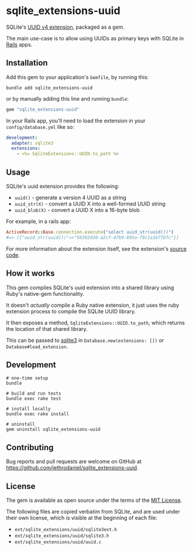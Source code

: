 # sqlite_extensions-uuid

SQLite's [UUID v4 extension](https://sqlite.org/src/file/ext/misc/uuid.c?t=version-3.46.1), packaged as a gem.

The main use-case is to allow using UUIDs as primary keys with SQLite in [Rails](https://rubyonrails.org/) apps.

## Installation

Add this gem to your application's `Gemfile`, by running this:

```
bundle add sqlite_extensions-uuid
```

or by manually adding this line and running `bundle`:

```ruby
gem "sqlite_extensions-uuid"
```

In your Rails app, you'll need to load the extension in your `config/database.yml` like so:

```yaml
development:
  adapter: sqlite3
  extensions:
    - <%= SqliteExtensions::UUID.to_path %>
```

## Usage

SQLite's uuid extension provides the following:

- `uuid()` - generate a version 4 UUID as a string
- `uuid_str(X)` - convert a UUID X into a well-formed UUID string
- `uuid_blob(X)` - convert a UUID X into a 16-byte blob

For example, in a rails app:

```ruby
ActiveRecord::Base.connection.execute("select uuid_str(uuid())")
#=> [{"uuid_str(uuid())"=>"56392d30-a2cf-47b9-895a-f8c1a1677bfc"}]
```

For more information about the extension itself, see the extension's [source code](https://sqlite.org/src/file/ext/misc/uuid.c?t=version-3.46.1).

## How it works

This gem compiles SQLite's uuid extension into a shared library using Ruby's native-gem functionality.

It doesn't _actually_ compile a Ruby native extension, it just uses the ruby extension process to compile the SQLite UUID library.

It then exposes a method, `SqliteExtensions::UUID.to_path`, which returns the location of that shared library.

This can be passed to [sqlite3](https://github.com/sparklemotion/sqlite3-ruby) in `Database.new(extensions: [])` or `Database#load_extension`.

## Development

```shell
# one-time setup
bundle

# build and run tests
bundle exec rake test

# install locally
bundle exec rake install

# uninstall
gem uninstall sqlite_extensions-uuid
```

## Contributing

Bug reports and pull requests are welcome on GitHub at https://github.com/jethrodaniel/sqlite_extensions-uuid.

## License

The gem is available as open source under the terms of the [MIT License](https://opensource.org/licenses/MIT).

The following files are copied verbatim from SQLite, and are used under their own license, which is visible at the beginning of each file:

- `ext/sqlite_extensions/uuid/sqlite3ext.h`
- `ext/sqlite_extensions/uuid/sqlite3.h`
- `ext/sqlite_extensions/uuid/uuid.c`
